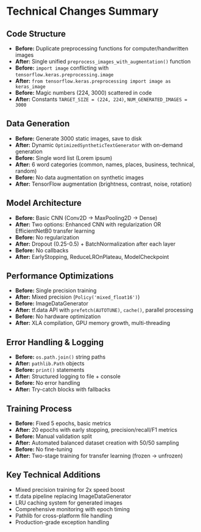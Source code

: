 # Technical Changes Summary

## Code Structure
- **Before:** Duplicate preprocessing functions for computer/handwritten images
- **After:** Single unified `preprocess_images_with_augmentation()` function
- **Before:** `import image` conflicting with `tensorflow.keras.preprocessing.image`
- **After:** `from tensorflow.keras.preprocessing import image as keras_image`
- **Before:** Magic numbers (224, 3000) scattered in code
- **After:** Constants `TARGET_SIZE = (224, 224)`, `NUM_GENERATED_IMAGES = 3000`

## Data Generation
- **Before:** Generate 3000 static images, save to disk
- **After:** Dynamic `OptimizedSyntheticTextGenerator` with on-demand generation
- **Before:** Single word list (Lorem ipsum)
- **After:** 6 word categories (common, names, places, business, technical, random)
- **Before:** No data augmentation on synthetic images
- **After:** TensorFlow augmentation (brightness, contrast, noise, rotation)

## Model Architecture
- **Before:** Basic CNN (Conv2D → MaxPooling2D → Dense)
- **After:** Two options: Enhanced CNN with regularization OR EfficientNetB0 transfer learning
- **Before:** No regularization
- **After:** Dropout (0.25-0.5) + BatchNormalization after each layer
- **Before:** No callbacks
- **After:** EarlyStopping, ReduceLROnPlateau, ModelCheckpoint

## Performance Optimizations
- **Before:** Single precision training
- **After:** Mixed precision (`Policy('mixed_float16')`)
- **Before:** ImageDataGenerator
- **After:** tf.data API with `prefetch(AUTOTUNE)`, `cache()`, parallel processing
- **Before:** No hardware optimization
- **After:** XLA compilation, GPU memory growth, multi-threading

## Error Handling & Logging
- **Before:** `os.path.join()` string paths
- **After:** `pathlib.Path` objects
- **Before:** `print()` statements
- **After:** Structured logging to file + console
- **Before:** No error handling
- **After:** Try-catch blocks with fallbacks

## Training Process
- **Before:** Fixed 5 epochs, basic metrics
- **After:** 20 epochs with early stopping, precision/recall/F1 metrics
- **Before:** Manual validation split
- **After:** Automated balanced dataset creation with 50/50 sampling
- **Before:** No fine-tuning
- **After:** Two-stage training for transfer learning (frozen → unfrozen)

## Key Technical Additions
- Mixed precision training for 2x speed boost
- tf.data pipeline replacing ImageDataGenerator
- LRU caching system for generated images
- Comprehensive monitoring with epoch timing
- Pathlib for cross-platform file handling
- Production-grade exception handling